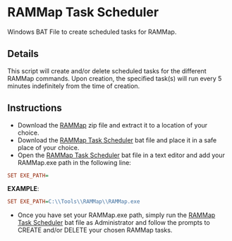 # RAMMap Task Scheduler
Windows BAT File to create scheduled tasks for RAMMap.

## Details
This script will create and/or delete scheduled tasks for the different RAMMap commands. Upon creation, the specified task(s) will run every 5 minutes indefinitely from the time of creation.

## Instructions


 * Download the [RAMMap](https://download.sysinternals.com/files/RAMMap.zip) zip file and extract it to a location of your choice.
 * Download the [RAMMap Task Scheduler](https://raw.githubusercontent.com/NimbiDev/RAMMap-Task-Scheduler/main/RAMMap%20Task%20Scheduler.bat) bat file and place it in a safe place of your choice.
 * Open the [RAMMap Task Scheduler](https://raw.githubusercontent.com/NimbiDev/RAMMap-Task-Scheduler/main/RAMMap%20Task%20Scheduler.bat) bat file in a text editor and add your RAMMap.exe path in the following line:

```ini
SET EXE_PATH=
```

**EXAMPLE**:

```ini
SET EXE_PATH=C:\\Tools\\RAMMap\\RAMMap.exe
```



 * Once you have set your RAMMap.exe path, simply run the [RAMMap Task Scheduler](https://raw.githubusercontent.com/NimbiDev/RAMMap-Task-Scheduler/main/RAMMap%20Task%20Scheduler.bat) bat file as Administrator and follow the prompts to CREATE and/or DELETE your chosen RAMMap tasks.
